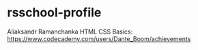 # rsschool-profile
Aliaksandr Ramanchanka
HTML CSS Basics: https://www.codecademy.com/users/Dante_Boom/achievements
